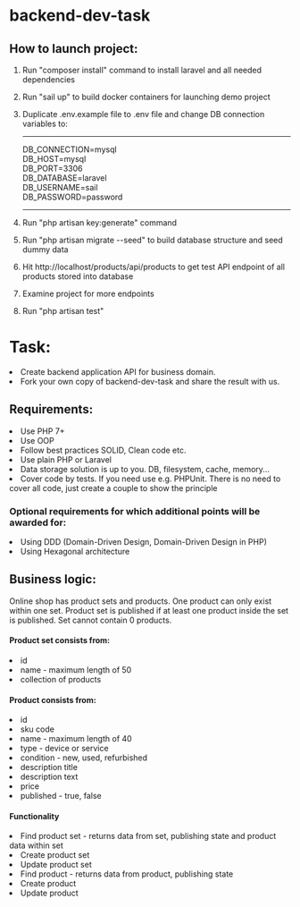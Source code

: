 # backend-dev-task

<h2>How to launch project: </h2>

1. Run "composer install" command to install laravel and all needed dependencies
2. Run "sail up" to build docker containers for launching demo project
3. Duplicate .env.example file to .env file and change DB connection variables to:
   <hr>
   DB_CONNECTION=mysql <br>
   DB_HOST=mysql <br>
   DB_PORT=3306 <br>
   DB_DATABASE=laravel <br>
   DB_USERNAME=sail <br>
   DB_PASSWORD=password <br>
   <hr>

4. Run "php artisan key:generate" command
5. Run "php artisan migrate --seed" to build database structure and seed dummy data
6. Hit http://localhost/products/api/products to get test API endpoint of all products stored into database
7. Examine project for more endpoints
8. Run "php artisan test"

<h1>Task:</h1>

<li>Create backend application API for business domain.</li>
<li>Fork your own copy of backend-dev-task and share the result with us.</li>

<h2>Requirements:</h2>
<li>Use PHP 7+</li>
<li>Use OOP</li>
<li>Follow best practices SOLID, Clean code etc.</li>
<li>Use plain PHP or Laravel</li>
<li>Data storage solution is up to you. DB, filesystem, cache, memory... </li>
<li>Cover code by tests. If you need use e.g. PHPUnit. There is no need to cover all code, just create a couple to show the principle</li>

<h3>Optional requirements for which additional points will be awarded for:</h3>
<li>Using DDD (Domain-Driven Design, Domain-Driven Design in PHP)</li>
<li>Using Hexagonal architecture</li>

<h2>Business logic:</h2>

Online shop has product sets and products. One product can only exist within one set. Product set is published if at
least one product inside the set is published. Set cannot contain 0 products.

<h4>Product set consists from:</h4>
<li>id</li>
<li>name - maximum length of 50</li>
<li>collection of products</li>

<h4>Product consists from:</h4>
<li>id</li>
<li>sku code</li>
<li>name - maximum length of 40</li>
<li>type - device or service</li>
<li>condition - new, used, refurbished</li>
<li>description title</li>
<li>description text</li>
<li>price</li>
<li>published - true, false</li>

<h4>Functionality</h4>
<li>Find product set - returns data from set, publishing state and product data within set</li>
<li>Create product set</li>
<li>Update product set</li>
<li>Find product - returns data from product, publishing state</li>
<li>Create product</li>
<li>Update product</li>
